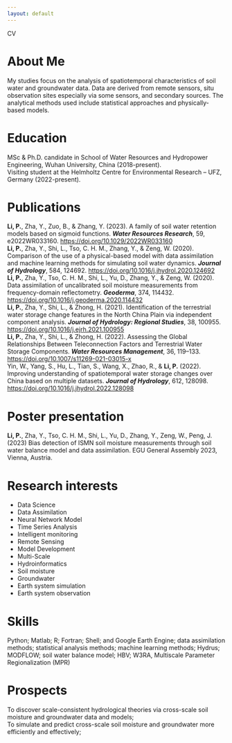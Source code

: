 ```yaml
---
layout: default
---
```

CV
# About Me
My studies focus on the analysis of spatiotemporal characteristics of soil water and groundwater data. Data are derived from remote sensors, situ observation sites especially via some sensors, and secondary sources. The analytical methods used include statistical approaches and physically-based models.
# Education
MSc & Ph.D. candidate in School of Water Resources and Hydropower Engineering, Wuhan University, China (2018-present).  
Visiting student at the Helmholtz Centre for Environmental Research – UFZ, Germany (2022-present).
# Publications
**Li, P.**, Zha, Y., Zuo, B., & Zhang, Y. (2023). A family of soil water retention models based on sigmoid functions. ***Water Resources Research***, 59, e2022WR033160. https://doi.org/10.1029/2022WR033160  
**Li, P.**, Zha, Y., Shi, L., Tso, C. H. M., Zhang, Y., & Zeng, W. (2020). Comparison of the use of a physical-based model with data assimilation and machine learning methods for simulating soil water dynamics. ***Journal of Hydrology***, 584, 124692. https://doi.org/10.1016/j.jhydrol.2020.124692  
**Li, P.**, Zha, Y., Tso, C. H. M., Shi, L., Yu, D., Zhang, Y., & Zeng, W. (2020). Data assimilation of uncalibrated soil moisture measurements from frequency-domain reflectometry. ***Geoderma***, 374, 114432. https://doi.org/10.1016/j.geoderma.2020.114432  
**Li, P.**, Zha, Y., Shi, L., & Zhong, H. (2021). Identification of the terrestrial water storage change features in the North China Plain via independent component analysis. ***Journal of Hydrology: Regional Studies***, 38, 100955. https://doi.org/10.1016/j.ejrh.2021.100955  
**Li, P.**, Zha, Y., Shi, L., & Zhong, H. (2022). Assessing the Global Relationships Between Teleconnection Factors and Terrestrial Water Storage Components. ***Water Resources Management***, 36, 119–133. https://doi.org/10.1007/s11269-021-03015-x  
Yin, W., Yang, S., Hu, L., Tian, S., Wang, X., Zhao, R., & **Li, P.** (2022). Improving understanding of spatiotemporal water storage changes over China based on multiple datasets. ***Journal of Hydrology***, 612, 128098. https://doi.org/10.1016/j.jhydrol.2022.128098 
# Poster presentation
**Li, P.**, Zha, Y., Tso, C. H. M., Shi, L., Yu, D., Zhang, Y., Zeng, W., Peng, J. (2023) Bias detection of ISMN soil moisture measurements through soil water balance model and data assimilation. EGU General Assembly 2023, Vienna, Austria.
# Research interests
* Data Science
* Data Assimilation
* Neural Network Model
* Time Series Analysis
* Intelligent monitoring
* Remote Sensing
* Model Development
* Multi-Scale
* Hydroinformatics
* Soil moisture
* Groundwater
* Earth system simulation
* Earth system observation  

# Skills
Python; Matlab; R; Fortran; Shell; and Google Earth Engine; data assimilation methods; statistical analysis methods; machine learning methods; Hydrus; MODFLOW; soil water balance model; HBV; W3RA, Multiscale Parameter Regionalization (MPR)
# Prospects
To discover scale-consistent hydrological theories via cross-scale soil moisture and groundwater data and models;  
To simulate and predict cross-scale soil moisture and groundwater more efficiently and effectively;


